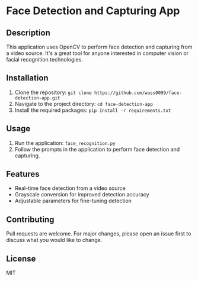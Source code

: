 # Face Detection and Capturing App

## Description
This application uses OpenCV to perform face detection and capturing from a video source. It's a great tool for anyone interested in computer vision or facial recognition technologies.

## Installation
1. Clone the repository: `git clone https://github.com/wass0099/face-detection-app.git`
2. Navigate to the project directory: `cd face-detection-app`
3. Install the required packages: `pip install -r requirements.txt`

## Usage
1. Run the application: `face_recognition.py`
2. Follow the prompts in the application to perform face detection and capturing.

## Features
- Real-time face detection from a video source
- Grayscale conversion for improved detection accuracy
- Adjustable parameters for fine-tuning detection

## Contributing
Pull requests are welcome. For major changes, please open an issue first to discuss what you would like to change.

## License
MIT
